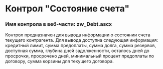 ﻿---
description: 2.5.0.0
---
# Контрол "Состояние счета"
### Имя контрола в веб-части: zw_Debt.ascx
Контрол предназначен для вывода информации о состоянии счета текущего контрагента.
Для вывода доступна следующая информация: кредитный лимит, сумма предоплаты, сумма долга, сумма резервов, доступная сумма, глубина дней задолженности, осталось дней до просрочки, просрочено дней, минимальный процент предоплаты по договору, сумма корзины для текущего договора.
